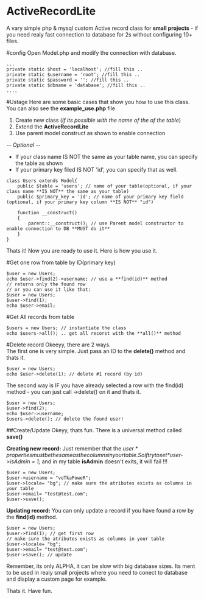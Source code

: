 # ActiveRecordLite
А vary simple php &amp; mysql custom Active record class for **small projects** - if you need realy fast  connection to database for 2s without configuring 10+ files.

#config
Open Model.php and modify the connection with database.

    ...
	private static $host = 'localhost'; //fill this ..
	private static $username = 'root'; //fill this ..
	private static $password = ''; //fill this ..
	private static $dbname = 'database'; //fill this ..
	....

#Ustage
Here are some basic cases that show you how to use this class. You can also see the **example_use.php** file

 1. Create new class (*If its possible with the name of the  of the table*)
 2. Extend the **ActiveRecordLite** 
 3. Use parent model construct as shown to enable connection

 *-- Optional --*
 *  If your class name IS NOT the same as your table name, you can specify the table as shown
 *  If your primary key filed IS NOT 'id', you can specify that as well.
```
class Users extends Model{
	public $table = 'users'; // name of your table(optional, if your class name **IS NOT** the same as your table)
	public $primary_key = 'id'; // name of your primary key field (optional, if your primary key column **IS NOT** "id")

	function __construct()
	{
		parent::__construct(); // use Parent model constructor to enable connection to DB **MUST do it**
	}
}
```
Thats it! Now you are ready to use it. Here is how you use it.

#Get one row from table by ID(primary key)
```
$user = new Users;
echo $user->find(2)->username; // use a **find(id)** method
// returns only the found row 
// or you can use it like that:
$user = new Users;
$user->find(1);
echo $user->email; 
```
#Get All records from table
```
$users = new Users; // instantiate the class
echo $users->all(); .. get all recorst with the **all()** method
```
#Delete record
Okeeyy, there are 2 ways.  
The first one is very simple. Just pass an ID to the **delete()** method and thats it.
```
$user = new Users;
echo $user->delete(1); // delete #1 record (by id)
```
The second way is IF you have already selected a row with the find(id) method - you can just call ->delete() on it and thats it.
```
$user = new Users;
$user->find(2);
echo $user->username;
$users->delete(); // delete the found user!
```

##Create/Update
Okeyy, thats fun. There is a universal method called **save()**

**Creating new record:**
Just remember that the *$user* properties must be the same as the columns in your table. So if try to set *$user->isAdmin = 1;*  and in my table **isAdmin** doesn't exits, it will fail !!!
```
$user = new Users;
$user->username = "voTkaPoweR";
$user->locale= "bg"; // make sure the atributes exists as columns in your table
$user->email= "test@test.com";
$user->save();
```

**Updating record:**
You can only update a record if you have found a row by the **find(id)** method.
```
$user = new Users;
$user->find(1); // get first row
// make sure the atributes exists as columns in your table
$user->locale= "bg"; 
$user->email= "test@test.com";
$user->save(); // update 
```

Remember, its only ALPHA, it can be slow with big database sizes. Its ment to be used in realy small projects where you need to conect to database and display a custom page for example.


Thats it. Have fun. 